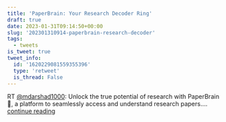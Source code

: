 ```yaml
---
title: 'PaperBrain: Your Research Decoder Ring'
draft: true
date: 2023-01-31T09:14:50+00:00
slug: '202301310914-paperbrain-research-decoder'
tags:
  - tweets
is_tweet: true
tweet_info:
  id: '1620229081559355396'
  type: 'retweet'
  is_thread: False
---
```




RT [@mdarshad1000](https://x.com/mdarshad1000): Unlock the true potential of research with PaperBrain 📄, a platform to seamlessly access and understand research papers.… [continue reading](https://x.com/sytelus/status/1620229081559355396)
